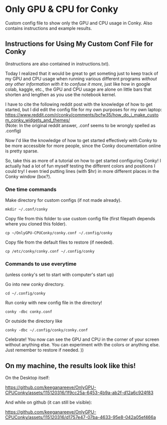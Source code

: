 # Only GPU & CPU for Conky
Custom config file to show only the GPU and CPU usage in Conky. Also contains instructions and example results.

## Instructions for Using My Custom Conf File for Conky
(Instructions are also contained in instructions.txt).  

Today I realized that it would be great to get someting just to keep track of my GPU and CPU usage when running various different programs *without any other information with it to confuse it more,* just
like how in google colab, kaggle, etc., the GPU and CPU usage are alone on little bars that shorten and lengthen as you use the notebook kernel.
  
I have to cite the following reddit post with the knowledge of how to get started, but I did edit the config file for my own purposes for my own laptop:
https://www.reddit.com/r/conky/comments/bcfw35/how_do_i_make_custom_conky_widgets_and_themes/  
(Note: In the original reddit answer, .conf seems to be wrongly spelled as .config)  

Now I'd like the knowledge of how to get started effectively with Conky to be more accessible for more people, since the Conky documentation online is pretty sparse.  

So, take this as more of a tutorial on how to get started configuring Conky! I actually had a lot of fun myself testing the different colors and positions I could try! I even tried putting lines (with $hr) in more different places in the Conky window (box?).

  
  
### One time commands  

Make directory for custom configs (if not made already).  
```
mkdir ~/.conf/conky
```
Copy file from this folder to use custom config file 
(first filepath depends where you cloned this folder).  
```
cp ~/OnlyGPU-CPUConky/conky.conf ~/.config/conky
```
Copy file from the default files to restore (if needed).  

```
cp /etc/conky/conky.conf ~/.config/conky
```

### Commands to use everytime  
(unless conky's set to start with computer's start up)  

Go into new conky directory.  
```
cd ~/.config/conky
```
Run conky with new config file in the directory!  
```
conky -dbc conky.conf
```
Or outside the directory like
```
conky -dbc ~/.config/conky/conky.conf
```
Celebrate! You now can see the GPU and CPU in the corner of your screen without anything else.
You can experiment with the colors or anything else. Just remember to restore if needed. ))

## On my machine, the results look like this!  
On the Desktop itself:  


https://github.com/keeganareeve/OnlyGPU-CPUConky/assets/115120316/1f9cc25a-6453-4b9a-ab2f-d12a6c924f83


And while on github (it can still be visible):  


https://github.com/keeganareeve/OnlyGPU-CPUConky/assets/115120316/d1757e47-07ba-4633-95e8-042a05ef466a



